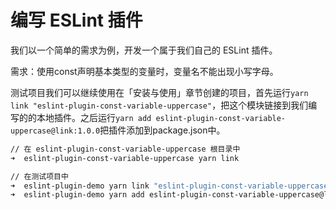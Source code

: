 # 编写 ESLint 插件

我们以一个简单的需求为例，开发一个属于我们自己的 ESLint 插件。

需求：使用const声明基本类型的变量时，变量名不能出现小写字母。


测试项目我们可以继续使用在「安装与使用」章节创建的项目，首先运行`yarn link "eslint-plugin-const-variable-uppercase"`，把这个模块链接到我们编写的的本地插件。之后运行`yarn add eslint-plugin-const-variable-uppercase@link:1.0.0`把插件添加到package.json中。

```bash
// 在 eslint-plugin-const-variable-uppercase 根目录中
➜  eslint-plugin-const-variable-uppercase yarn link

// 在测试项目中
➜  eslint-plugin-demo yarn link "eslint-plugin-const-variable-uppercase"
➜  eslint-plugin-demo yarn add eslint-plugin-const-variable-uppercase@link:1.0.0
```
